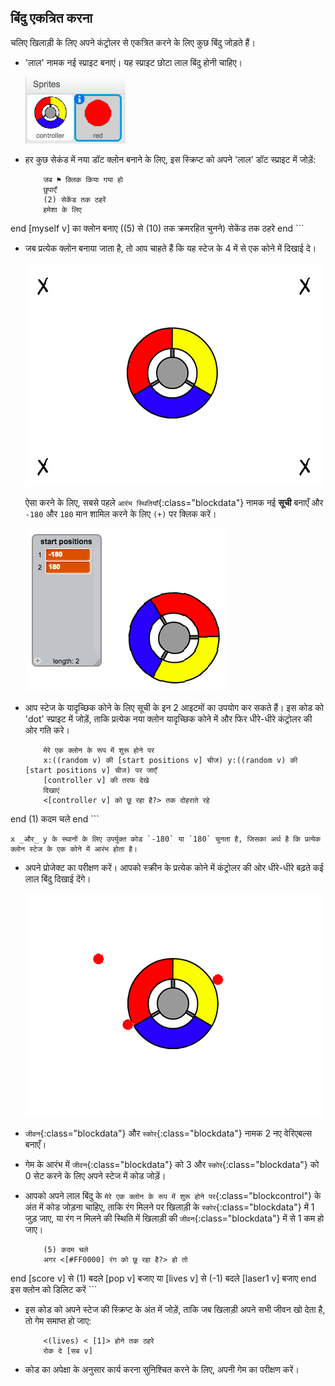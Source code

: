 ## बिंदु एकत्रित करना

चलिए खिलाड़ी के लिए अपने कंट्रोलर से एकत्रित करने के लिए कुछ बिंदु जोड़ते हैं।



+ 'लाल' नामक नई स्प्राइट बनाएं। यह स्प्राइट छोटा लाल बिंदु होनी चाहिए।

	![screenshot](images/dots-red.png)

+ हर कुछ सेकंड में नया डॉट क्लोन बनाने के लिए, इस स्क्रिप्ट को अपने 'लाल' डॉट स्प्राइट में जोड़ें:

	```blocks
		जब ⚑ क्लिक किया गया हो
		छुपाएँ
		(2) सेकेंड तक ठहरें
		हमेशा के लिए
end
			[myself v] का क्लोन बनाए
			((5) से (10) तक क्रमरहित चुनने) सेकेंड तक ठहरे
		end
	```

+ जब प्रत्येक क्लोन बनाया जाता है, तो आप चाहते हैं कि यह स्टेज के 4 में से एक कोने में दिखाई दे।

	![screenshot](images/dots-start.png)

	ऐसा करने के लिए, सबसे पहले `आरंभ स्थितियाँ`{:class="blockdata"} नामक नई __सूची__ बनाएँ और `-180` और `180` मान शामिल करने के लिए `(+)` पर क्लिक करें।

	![screenshot](images/dots-list.png)

+ आप स्टेज के यादृच्छिक कोने के लिए सूची के इन 2 आइटमों का उपयोग कर सकते हैं। इस कोड को 'dot' स्प्राइट में जोड़ें, ताकि प्रत्येक नया क्लोन यादृच्छिक कोने में और फिर धीरे-धीरे कंट्रोलर की ओर गति करे।

	```blocks
		मेरे एक क्लोन के रूप में शुरू होने पर
		x:((random v) की [start positions v] चीज) y:((random v) की [start positions v] चीज) पर जाएँ
		[controller v] की तरफ देखे
		दिखाएं
		<[controller v] को छू रहा है?> तक दोहराते रहे
end
			(1) कदम चले
		end
	```

	x _और_ y के स्थानों के लिए उपर्युक्त कोड `-180` या `180` चुनता है, जिसका अर्थ है कि प्रत्येक क्लोन स्टेज के एक कोने में आरंभ होता है।

+ अपने प्रोजेक्ट का परीक्षण करें। आपको स्क्रीन के प्रत्येक कोने में कंट्रोलर की ओर धीरे-धीरे बढ़ते कई लाल बिंदु दिखाई देंगे।

	![screenshot](images/dots-red-test.png)

+ `जीवन`{:class="blockdata"} और `स्कोर`{:class="blockdata"} नामक 2 नए वेरिएबल्स बनाएँ।

+ गेम के आरंभ में `जीवन`{:class="blockdata"} को 3 और `स्कोर`{:class="blockdata"} को 0 सेट करने के लिए अपने स्टेज में कोड जोड़ें।

+ आपको अपने लाल बिंदु के `मेरे एक क्लोन के रूप में शुरू होने पर`{:class="blockcontrol"} के अंत में कोड जोड़ना चाहिए, ताकि रंग मिलने पर खिलाड़ी के `स्कोर`{:class="blockdata"} में 1 जुड़ जाए, या रंग न मिलने की स्थिति में खिलाड़ी की `जीवन`{:class="blockdata"} में से 1 कम हो जाए।

	```blocks
		(5) कदम चले
		अगर <[#FF0000] रंग को छू रहा है?> हो तो
end
			[score v] से (1) बदले
			[pop v] बजाए
		या
			[lives v] से (-1) बदले
			[laser1 v] बजाए
		end
		इस क्लोन को डिलिट करें
	```

+ इस कोड को अपने स्टेज की स्क्रिप्ट के अंत में जोड़ें, ताकि जब खिलाड़ी अपने सभी जीवन खो देता है, तो गेम समाप्त हो जाए:

	```blocks
		<(lives) < [1]> होने तक ठहरे
		रोक दे [सब v]
	```

+ कोड का अपेक्षा के अनुसार कार्य करना सुनिश्चित करने के लिए, अपनी गेम का परीक्षण करें।



